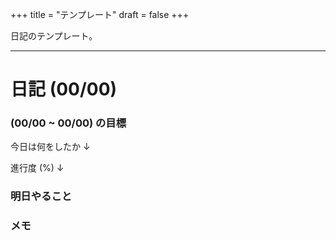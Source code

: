 +++
title = "テンプレート"
draft = false
+++

日記のテンプレート。

-----

# 日記 (00/00)

### (00/00 ~ 00/00) の目標

今日は何をしたか ↓

進行度 (%) ↓

### 明日やること

### メモ

